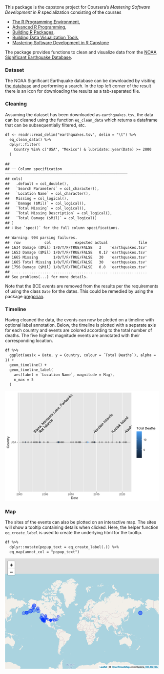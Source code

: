 This package is the capstone project for Coursera’s *Mastering Software
Development in R* specialization consisting of the courses

-   [The R Programming
    Environment](https://www.coursera.org/learn/r-programming-environment?specialization=r),
-   [Advanced R
    Programming](https://www.coursera.org/learn/advanced-r?specialization=r),
-   [Building R
    Packages](https://www.coursera.org/learn/r-packages?specialization=r),
-   [Building Data Visualization
    Tools](https://www.coursera.org/learn/r-data-visualization?specialization=r),
-   [Mastering Software Development in R
    Capstone](https://www.coursera.org/learn/r-capstone?specialization=r)

The package provides functions to clean and visualize data from the
[NOAA Significant Earthquake
Database](https://www.ngdc.noaa.gov/hazel/view/hazards/earthquake/search).

### Dataset

The NOAA Significant Earthquake database can be downloaded by visiting
[the
database](https://www.ngdc.noaa.gov/hazel/view/hazards/earthquake/search)
and performing a search. In the top left corner of the result there is
an icon for downloading the results as a tab-separated file.

### Cleaning

Assuming the dataset has been downloaded as `earthquakes.tsv`, the data
can be cleaned using the function `eq_clean_data` which returns a
dataframe that can be subsequentially filtered, etc.

    df <- readr::read_delim("earthquakes.tsv", delim = "\t") %>%
      eq_clean_data() %>%
      dplyr::filter(
        Country %in% c("USA", "Mexico") & lubridate::year(Date) >= 2000
      )

    ## 
    ## ── Column specification ────────────────────────────────────────────────────────
    ## cols(
    ##   .default = col_double(),
    ##   `Search Parameters` = col_character(),
    ##   `Location Name` = col_character(),
    ##   Missing = col_logical(),
    ##   `Damage ($Mil)` = col_logical(),
    ##   `Total Missing` = col_logical(),
    ##   `Total Missing Description` = col_logical(),
    ##   `Total Damage ($Mil)` = col_logical()
    ## )
    ## ℹ Use `spec()` for the full column specifications.

    ## Warning: 994 parsing failures.
    ##  row           col           expected actual              file
    ## 1634 Damage ($Mil) 1/0/T/F/TRUE/FALSE   3    'earthquakes.tsv'
    ## 1653 Damage ($Mil) 1/0/T/F/TRUE/FALSE   0.17 'earthquakes.tsv'
    ## 1665 Missing       1/0/T/F/TRUE/FALSE   30   'earthquakes.tsv'
    ## 1665 Total Missing 1/0/T/F/TRUE/FALSE   30   'earthquakes.tsv'
    ## 1756 Damage ($Mil) 1/0/T/F/TRUE/FALSE   0.8  'earthquakes.tsv'
    ## .... ............. .................. ...... .................
    ## See problems(...) for more details.

Note that the BCE events are removed from the results per the
requirements of using the class `Date` for the dates. This could be
remedied by using the package
[gregorian](https://github.com/edgararuiz/gregorian).

### Timeline

Having cleaned the data, the events can now be plotted on a timeline
with optional label annotation. Below, the timeline is plotted with a
separate axis for each country and events are colored according to the
total number of deaths. The five highest magnitude events are annotated
with their corresponding location.

    df %>%
      ggplot(aes(x = Date, y = Country, colour = `Total Deaths`), alpha = 1) +
      geom_timeline() +
      geom_timeline_label(
        aes(label = `Location Name`, magnitude = Mag),
        n_max = 5
      )

<img src="README_files/figure-markdown_strict/unnamed-chunk-2-1.png" style="display: block; margin: auto;" />

### Map

The sites of the events can also be plotted on an interactive map. The
sites will show a tooltip containing details when clicked. Here, the
helper function `eq_create_label` is used to create the underlying html
for the tooltip.

    df %>%
      dplyr::mutate(popup_text = eq_create_label(.)) %>%
      eq_map(annot_col = "popup_text")

<img src="README_files/figure-markdown_strict/unnamed-chunk-3-1.png" style="display: block; margin: auto;" />
